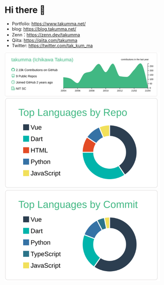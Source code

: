 # Hi there 👋

- Portfolio: https://www.takumma.net/
- blog: https://blog.takumma.net/
- Zenn：https://zenn.dev/takumma
- Qiita: https://qiita.com/takumma
- Twitter: https://twitter.com/tak_kum_ma

[![](https://raw.githubusercontent.com/takumma/profile-summary-cards/main/profile-summary-card-output/vue/0-profile-details.svg)](https://github.com/vn7n24fzkq/github-profile-summary-cards)
[![](https://raw.githubusercontent.com/takumma/profile-summary-cards/main/profile-summary-card-output/vue/1-repos-per-language.svg)](https://github.com/vn7n24fzkq/github-profile-summary-cards) [![](https://raw.githubusercontent.com/takumma/profile-summary-cards/main/profile-summary-card-output/vue/2-most-commit-language.svg)](https://github.com/vn7n24fzkq/github-profile-summary-cards)
